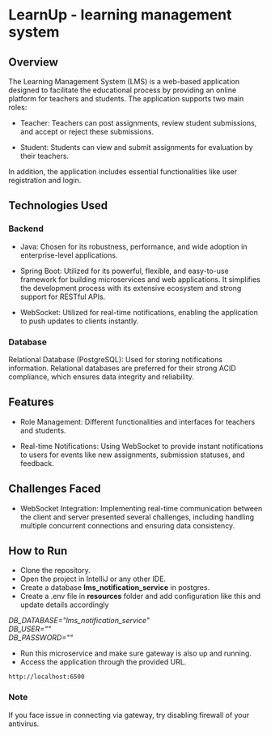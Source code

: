 # LearnUp - learning management system  

## Overview ##

The Learning Management System (LMS) is a web-based application designed to facilitate the educational process by providing an online platform for teachers and students. The application supports two main roles:

* Teacher: Teachers can post assignments, review student submissions, and accept or reject these submissions.

* Student: Students can view and submit assignments for evaluation by their teachers.
  
In addition, the application includes essential functionalities like user registration and login.

## Technologies Used ##

### Backend ###

* Java: Chosen for its robustness, performance, and wide adoption in enterprise-level applications.
  
* Spring Boot: Utilized for its powerful, flexible, and easy-to-use framework for building microservices and web applications. It simplifies the development process with its extensive ecosystem and strong support for RESTful APIs.

* WebSocket: Utilized for real-time notifications, enabling the application to push updates to clients instantly.
  
### Database ###

Relational Database (PostgreSQL): Used for storing notifications information. Relational databases are preferred for their strong ACID compliance, which ensures data integrity and reliability.

## Features ##

* Role Management: Different functionalities and interfaces for teachers and students.

* Real-time Notifications: Using WebSocket to provide instant notifications to users for events like new assignments, submission statuses, and feedback.


## Challenges Faced ##

* WebSocket Integration: Implementing real-time communication between the client and server presented several challenges, including handling multiple concurrent connections and ensuring data consistency.


## How to Run ##
* Clone the repository.
* Open the project in IntelliJ or any other IDE.
* Create a database **lms_notification_service** in postgres.
* Create a .env file in **resources** folder and add configuration like this and update details accordingly  
  
*DB_DATABASE="lms_notification_service"*  
*DB_USER=""*  
*DB_PASSWORD=""*  
  
* Run this microservice and make sure gateway is also up and running.
* Access the application through the provided URL.
  
```
http://localhost:6500
```


### Note ### 
If you face issue in connecting via gateway, try disabling firewall of your antivirus.

